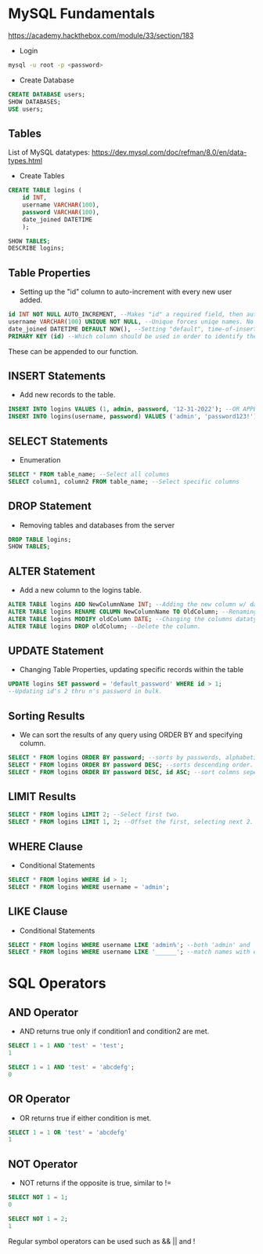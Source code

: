 # MySQL Fundamentals
https://academy.hackthebox.com/module/33/section/183

- Login
```bash
mysql -u root -p <password>
```

- Create Database
```sql
CREATE DATABASE users;
SHOW DATABASES;
USE users;
```

## Tables
List of MySQL datatypes: https://dev.mysql.com/doc/refman/8.0/en/data-types.html

- Create Tables
```sql
CREATE TABLE logins (
	id INT,
	username VARCHAR(100),
	password VARCHAR(100),
	date_joined DATETIME
	);

SHOW TABLES;
DESCRIBE logins;
```

## Table Properties

- Setting up the "id" column to auto-increment with every new user added.
```sql
id INT NOT NULL AUTO_INCREMENT, --Makes "id" a required field, then auto-increments.
username VARCHAR(100) UNIQUE NOT NULL, --Unique forces uniqe names. No copies.
date_joined DATETIME DEFAULT NOW(), --Setting "default", time-of-insertion.
PRIMARY KEY (id) --Which column should be used in order to identify the object.
```
These can be appended to our function.

## INSERT Statements

- Add new records to the table.
```sql
INSERT INTO logins VALUES (1, admin, password, '12-31-2022'); --OR APPEND
INSERT INTO logins(username, password) VALUES ('admin', 'password123!');
```

## SELECT Statements

- Enumeration
```sql
SELECT * FROM table_name; --Select all columns
SELECT column1, column2 FROM table_name; --Select specific columns
```

## DROP Statement

- Removing tables and databases from the server
```sql
DROP TABLE logins;
SHOW TABLES;
```

## ALTER Statement

- Add a new column to the logins table.
```sql
ALTER TABLE logins ADD NewColumnName INT; --Adding the new column w/ datatype.
ALTER TABLE logins RENAME COLUMN NewColumnName TO OldColumn; --Renaming column.
ALTER TABLE logins MODIFY oldColumn DATE; --Changing the columns datatype.
ALTER TABLE logins DROP oldColumn; --Delete the column.
```

## UPDATE Statement

- Changing Table Properties, updating specific records within the table
```sql
UPDATE logins SET password = 'default_password' WHERE id > 1; 
--Updating id's 2 thru n's password in bulk.
```

## Sorting Results

- We can sort the results of any query using ORDER BY and specifying column.
```sql
SELECT * FROM logins ORDER BY password; --sorts by passwords, alphabetically
SELECT * FROM logins ORDER BY password DESC; --sorts descending order. Also ASC!
SELECT * FROM logins ORDER BY password DESC, id ASC; --sort colmns seperate to check duplicates.
```

## LIMIT Results
```sql
SELECT * FROM logins LIMIT 2; --Select first two.
SELECT * FROM logins LIMIT 1, 2; --Offset the first, selecting next 2.
```

## WHERE Clause

- Conditional Statements
```sql
SELECT * FROM logins WHERE id > 1;
SELECT * FROM logins WHERE username = 'admin';
```

## LIKE Clause

- Conditional Statements
```sql
SELECT * FROM logins WHERE username LIKE 'admin%'; --both 'admin' and 'administrator'
SELECT * FROM logins WHERE username LIKE '______'; --match names with exactly 6 chars.
```

# SQL Operators

## AND Operator

- AND returns true only if condition1 and condition2 are met.
```sql
SELECT 1 = 1 AND 'test' = 'test';
1

SELECT 1 = 1 AND 'test' = 'abcdefg';
0
```

## OR Operator

- OR returns true if either condition is met.
```sql
SELECT 1 = 1 OR 'test' = 'abcdefg'
1
```

## NOT Operator

- NOT returns if the opposite is true, similar to !=
```sql
SELECT NOT 1 = 1;
0

SELECT NOT 1 = 2;
1
```

Regular symbol operators can be used such as && || and !
